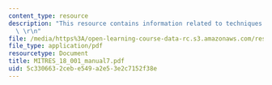 ```yaml
---
content_type: resource
description: "This resource contains information related to techniques of integration.\
  \ \r\n"
file: /media/https%3A/open-learning-course-data-rc.s3.amazonaws.com/res-18-001-calculus-online-textbook-spring-2005/5c3306632cebe549a2e53e2c7152f38e_MITRES_18_001_manual7.pdf
file_type: application/pdf
resourcetype: Document
title: MITRES_18_001_manual7.pdf
uid: 5c330663-2ceb-e549-a2e5-3e2c7152f38e
---
```


